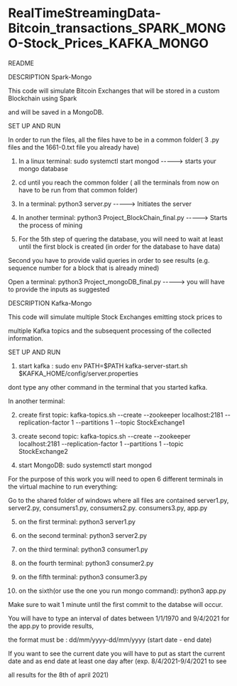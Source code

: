 # RealTimeStreamingData-Bitcoin_transactions_SPARK_MONGO-Stock_Prices_KAFKA_MONGO

README



DESCRIPTION Spark-Mongo



This code will simulate Bitcoin Exchanges that will be stored in a custom Blockchain using Spark

and will be saved in a MongoDB.



SET UP AND RUN



In order to run the files, all the files have to be in a common folder( 3 .py files and the 1661-0.txt file you already have)


1. In a linux terminal:                                                                sudo systemctl start mongod             -----> starts your mongo database 

2. cd until you reach the common folder ( all the terminals from now on have to be run from that common folder)

3. In a terminal:                                                                      python3 server.py                       -----> Initiates the server 

4. In another terminal:                                                                python3 Project_BlockChain_final.py     -----> Starts the process of mining

5. For the 5th step of quering the database, you will need to wait at least until the first block is created (in order for the database to have data)

Second you have to provide valid queries in order to see results (e.g. sequence number for a block that is already mined)

Open a terminal:                                                                       python3 Project_mongoDB_final.py        -----> you will have to provide the inputs as suggested



DESCRIPTION Kafka-Mongo



This code will simulate multiple Stock Exchanges emitting stock prices to

multiple Kafka topics and the subsequent processing of the collected information.



SET UP AND RUN



1. start kafka :            sudo env PATH=$PATH kafka-server-start.sh $KAFKA_HOME/config/server.properties

dont type any other command in the terminal that you started kafka.



In another terminal:

2. create first topic:      kafka-topics.sh --create --zookeeper localhost:2181 --replication-factor 1 --partitions 1 --topic StockExchange1

3. create second topic:     kafka-topics.sh --create --zookeeper localhost:2181 --replication-factor 1 --partitions 1 --topic StockExchange2

4. start MongoDB:           sudo systemctl start mongod



For the purpose of this work you will need to open 6 different terminals in the virtual machine to run everything:

Go to the shared folder of windows where all files are contained server1.py, server2.py, consumers1.py, consumers2.py. consumers3.py, app.py


5.  on the first terminal:   python3 server1.py


6.  on the second terminal:  python3 server2.py


7.  on the third terminal:   python3 consumer1.py


8.  on the fourth terminal:  python3 consumer2.py


9.  on the fifth terminal:   python3 consumer3.py


10. on the sixth(or use the one you run mongo command):  python3 app.py

Make sure to wait 1 minute until the first commit to the databse will occur.

You will have to type an interval of dates between 1/1/1970 and 9/4/2021 for the app.py to provide results,

the format must be :     dd/mm/yyyy-dd/mm/yyyy  (start date - end date)

If you want to see the current date you will have to put as start the current date and as end date at least one day after (exp. 8/4/2021-9/4/2021 to see 

all results for the 8th of april 2021)
